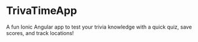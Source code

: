 # TrivaTimeApp
A fun Ionic Angular app to test your trivia knowledge with a quick quiz, save scores, and track locations!
